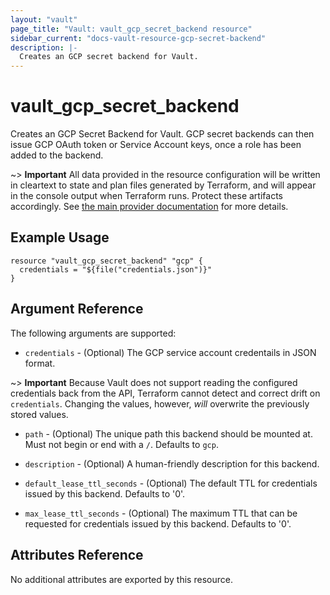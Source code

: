 ```yaml
---
layout: "vault"
page_title: "Vault: vault_gcp_secret_backend resource"
sidebar_current: "docs-vault-resource-gcp-secret-backend"
description: |-
  Creates an GCP secret backend for Vault.
---
```


# vault\_gcp\_secret\_backend

Creates an GCP Secret Backend for Vault. GCP secret backends can then issue GCP
OAuth token or Service Account keys, once a role has been added to the backend.

~> **Important** All data provided in the resource configuration will be
written in cleartext to state and plan files generated by Terraform, and
will appear in the console output when Terraform runs. Protect these
artifacts accordingly. See
[the main provider documentation](../index.html)
for more details.

## Example Usage

```hcl
resource "vault_gcp_secret_backend" "gcp" {
  credentials = "${file("credentials.json")}"
}
```

## Argument Reference

The following arguments are supported:

* `credentials` - (Optional) The GCP service account credentails in JSON format.

~> **Important** Because Vault does not support reading the configured
credentials back from the API, Terraform cannot detect and correct drift
on `credentials`. Changing the values, however, _will_ overwrite the
previously stored values.

* `path` - (Optional) The unique path this backend should be mounted at. Must
not begin or end with a `/`. Defaults to `gcp`.

* `description` - (Optional) A human-friendly description for this backend.

* `default_lease_ttl_seconds` - (Optional) The default TTL for credentials
issued by this backend. Defaults to '0'.

* `max_lease_ttl_seconds` - (Optional) The maximum TTL that can be requested
for credentials issued by this backend. Defaults to '0'.

## Attributes Reference

No additional attributes are exported by this resource.
